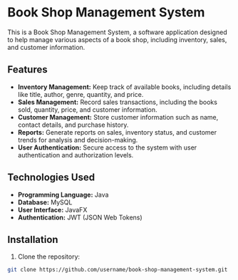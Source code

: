# Book Shop Management System

This is a Book Shop Management System, a software application designed to help manage various aspects of a book shop, including inventory, sales, and customer information.

## Features

- **Inventory Management:** Keep track of available books, including details like title, author, genre, quantity, and price.
- **Sales Management:** Record sales transactions, including the books sold, quantity, price, and customer information.
- **Customer Management:** Store customer information such as name, contact details, and purchase history.
- **Reports:** Generate reports on sales, inventory status, and customer trends for analysis and decision-making.
- **User Authentication:** Secure access to the system with user authentication and authorization levels.

## Technologies Used

- **Programming Language:** Java
- **Database:** MySQL
- **User Interface:** JavaFX
- **Authentication:** JWT (JSON Web Tokens)

## Installation

1. Clone the repository:

```bash
git clone https://github.com/username/book-shop-management-system.git
